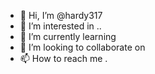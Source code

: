 - 👋 Hi, I’m @hardy317 
- 👀 I’m interested in ..
- 🌱 I’m currently learning 
- 💞️ I’m looking to collaborate on 
- 📫 How to reach me .

<!---
hardy317/hardy317 is a ✨ special ✨ repository because its `README.md` (this file) appears on your GitHub profile.
You can click the Preview link to take a look at your changes.
--->

